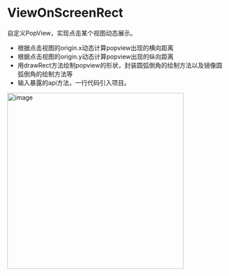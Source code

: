 # ViewOnScreenRect
自定义PopView，实现点击某个视图动态展示。
- 根据点击视图的origin.x动态计算popview出现的横向距离
- 根据点击视图的origin.y动态计算popview出现的纵向距离
- 用drawRect方法绘制popview的形状，封装圆弧倒角的绘制方法以及镜像圆弧倒角的绘制方法等
- 输入暴露的api方法，一行代码引入项目。
<img width="404" alt="image" src="https://user-images.githubusercontent.com/22195620/162103726-2660361a-af9b-4b88-82ca-3c10e5301bf0.png">
